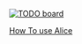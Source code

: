 [![TODO board](https://imdone.io/api/1.0/projects/5c08870102fea754e7415ec1/badge)](https://imdone.io/app#/board/nanigasi-san/nanigasi)

[How To use Alice](https://github.com/nanigasi-san/nanigasi/blob/master/Alice/Alice.md)
